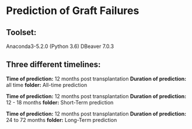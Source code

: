 # Prediction of Graft Failures 

## Toolset: 
Anaconda3-5.2.0 (Python 3.6)
DBeaver 7.0.3

## Three different timelines: 
**Time of prediction:** 12 months post transplantation 
**Duration of prediction:** all time
**folder:** All-time prediction

**Time of prediction:** 12 months post transplantation
**Duration of prediction:** 12 - 18 months
**folder:** Short-Term prediction

**Time of prediction:** 12 months post transplantation
**Duration of prediction:** 24 to 72 months
**folder:** Long-Term prediction

